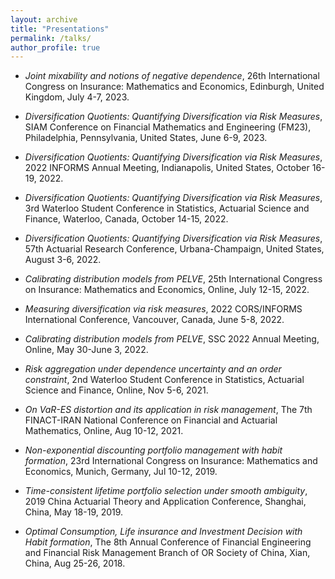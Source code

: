 ```yaml
---
layout: archive
title: "Presentations"
permalink: /talks/
author_profile: true
---
```

- *Joint mixability and notions of negative dependence*, 26th International Congress on Insurance: Mathematics and Economics,  Edinburgh, United Kingdom,   July 4-7, 2023.

- *Diversification Quotients: Quantifying Diversification via Risk Measures*, SIAM Conference on Financial Mathematics and Engineering (FM23), Philadelphia, Pennsylvania, United States, June 6-9, 2023.

- *Diversification Quotients: Quantifying Diversification via Risk Measures*, 2022 INFORMS Annual Meeting, Indianapolis, United States,  October 16-19, 2022.

- *Diversification Quotients: Quantifying Diversification via Risk Measures*, 3rd Waterloo Student Conference in Statistics, Actuarial Science and Finance, Waterloo, Canada, October 14-15, 2022.

- *Diversification Quotients: Quantifying Diversification via Risk Measures*, 57th Actuarial Research Conference, Urbana-Champaign, United States, August 3-6, 2022.

- *Calibrating distribution models from PELVE*, 25th International Congress on Insurance: Mathematics and Economics, Online, July 12-15, 2022.

- *Measuring diversification via risk measures*, 2022 CORS/INFORMS International Conference, Vancouver, Canada, June 5-8, 2022.

- *Calibrating distribution models from PELVE*, SSC 2022 Annual Meeting, Online, May 30-June 3, 2022.

- *Risk aggregation under dependence uncertainty and an order constraint*, 2nd Waterloo Student Conference in Statistics, Actuarial Science and Finance, Online, Nov 5-6, 2021.

- *On VaR-ES distortion and its application in risk management*, The 7th FINACT-IRAN National Conference on Financial and Actuarial Mathematics, Online, Aug 10-12, 2021.

- *Non-exponential discounting portfolio management with habit formation*, 23rd International Congress on Insurance: Mathematics and Economics, Munich, Germany, Jul 10-12, 2019.

- *Time-consistent lifetime portfolio selection under smooth ambiguity*, 2019 China Actuarial Theory and Application Conference, Shanghai, China, May 18-19, 2019.

- *Optimal Consumption, Life insurance and Investment Decision with Habit formation*, The 8th Annual Conference of Financial Engineering and Financial Risk Management Branch of OR Society of China, Xian, China, Aug 25-26, 2018.

